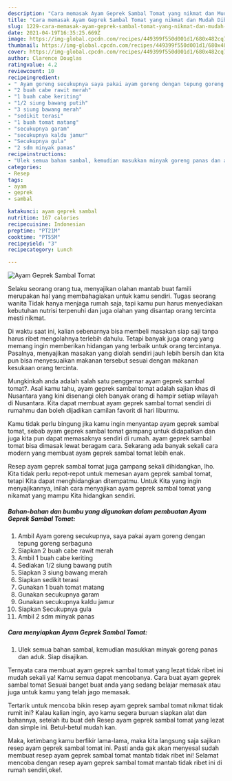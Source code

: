 ```yaml
---
description: "Cara memasak Ayam Geprek Sambal Tomat yang nikmat dan Mudah Dibuat"
title: "Cara memasak Ayam Geprek Sambal Tomat yang nikmat dan Mudah Dibuat"
slug: 1229-cara-memasak-ayam-geprek-sambal-tomat-yang-nikmat-dan-mudah-dibuat
date: 2021-04-19T16:35:25.669Z
image: https://img-global.cpcdn.com/recipes/449399f550d001d1/680x482cq70/ayam-geprek-sambal-tomat-foto-resep-utama.jpg
thumbnail: https://img-global.cpcdn.com/recipes/449399f550d001d1/680x482cq70/ayam-geprek-sambal-tomat-foto-resep-utama.jpg
cover: https://img-global.cpcdn.com/recipes/449399f550d001d1/680x482cq70/ayam-geprek-sambal-tomat-foto-resep-utama.jpg
author: Clarence Douglas
ratingvalue: 4.2
reviewcount: 10
recipeingredient:
- " Ayam goreng secukupnya saya pakai ayam goreng dengan tepung goreng serbaguna"
- "2 buah cabe rawit merah"
- "1 buah cabe keriting"
- "1/2 siung bawang putih"
- "3 siung bawang merah"
- "sedikit terasi"
- "1 buah tomat matang"
- "secukupnya garam"
- "secukupnya kaldu jamur"
- "Secukupnya gula"
- "2 sdm minyak panas"
recipeinstructions:
- "Ulek semua bahan sambal, kemudian masukkan minyak goreng panas dan aduk. Siap disajikan."
categories:
- Resep
tags:
- ayam
- geprek
- sambal

katakunci: ayam geprek sambal 
nutrition: 167 calories
recipecuisine: Indonesian
preptime: "PT21M"
cooktime: "PT55M"
recipeyield: "3"
recipecategory: Lunch

---
```



![Ayam Geprek Sambal Tomat](https://img-global.cpcdn.com/recipes/449399f550d001d1/680x482cq70/ayam-geprek-sambal-tomat-foto-resep-utama.jpg)

Selaku seorang orang tua, menyajikan olahan mantab buat famili merupakan hal yang membahagiakan untuk kamu sendiri. Tugas seorang  wanita Tidak hanya menjaga rumah saja, tapi kamu pun harus menyediakan kebutuhan nutrisi terpenuhi dan juga olahan yang disantap orang tercinta mesti nikmat.

Di waktu  saat ini, kalian sebenarnya bisa membeli masakan siap saji tanpa harus ribet mengolahnya terlebih dahulu. Tetapi banyak juga orang yang memang ingin memberikan hidangan yang terbaik untuk orang tercintanya. Pasalnya, menyajikan masakan yang diolah sendiri jauh lebih bersih dan kita pun bisa menyesuaikan makanan tersebut sesuai dengan makanan kesukaan orang tercinta. 



Mungkinkah anda adalah salah satu penggemar ayam geprek sambal tomat?. Asal kamu tahu, ayam geprek sambal tomat adalah sajian khas di Nusantara yang kini disenangi oleh banyak orang di hampir setiap wilayah di Nusantara. Kita dapat membuat ayam geprek sambal tomat sendiri di rumahmu dan boleh dijadikan camilan favorit di hari liburmu.

Kamu tidak perlu bingung jika kamu ingin menyantap ayam geprek sambal tomat, sebab ayam geprek sambal tomat gampang untuk didapatkan dan juga kita pun dapat memasaknya sendiri di rumah. ayam geprek sambal tomat bisa dimasak lewat beragam cara. Sekarang ada banyak sekali cara modern yang membuat ayam geprek sambal tomat lebih enak.

Resep ayam geprek sambal tomat juga gampang sekali dihidangkan, lho. Kita tidak perlu repot-repot untuk memesan ayam geprek sambal tomat, tetapi Kita dapat menghidangkan ditempatmu. Untuk Kita yang ingin menyajikannya, inilah cara menyajikan ayam geprek sambal tomat yang nikamat yang mampu Kita hidangkan sendiri.

<!--inarticleads1-->

##### Bahan-bahan dan bumbu yang digunakan dalam pembuatan Ayam Geprek Sambal Tomat:

1. Ambil  Ayam goreng secukupnya, saya pakai ayam goreng dengan tepung goreng serbaguna
1. Siapkan 2 buah cabe rawit merah
1. Ambil 1 buah cabe keriting
1. Sediakan 1/2 siung bawang putih
1. Siapkan 3 siung bawang merah
1. Siapkan sedikit terasi
1. Gunakan 1 buah tomat matang
1. Gunakan secukupnya garam
1. Gunakan secukupnya kaldu jamur
1. Siapkan Secukupnya gula
1. Ambil 2 sdm minyak panas




<!--inarticleads2-->

##### Cara menyiapkan Ayam Geprek Sambal Tomat:

1. Ulek semua bahan sambal, kemudian masukkan minyak goreng panas dan aduk. Siap disajikan.




Ternyata cara membuat ayam geprek sambal tomat yang lezat tidak ribet ini mudah sekali ya! Kamu semua dapat mencobanya. Cara buat ayam geprek sambal tomat Sesuai banget buat anda yang sedang belajar memasak atau juga untuk kamu yang telah jago memasak.

Tertarik untuk mencoba bikin resep ayam geprek sambal tomat nikmat tidak rumit ini? Kalau kalian ingin, ayo kamu segera buruan siapkan alat dan bahannya, setelah itu buat deh Resep ayam geprek sambal tomat yang lezat dan simple ini. Betul-betul mudah kan. 

Maka, ketimbang kamu berfikir lama-lama, maka kita langsung saja sajikan resep ayam geprek sambal tomat ini. Pasti anda gak akan menyesal sudah membuat resep ayam geprek sambal tomat mantab tidak ribet ini! Selamat mencoba dengan resep ayam geprek sambal tomat mantab tidak ribet ini di rumah sendiri,oke!.

